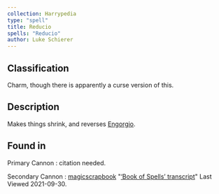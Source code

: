 ```yaml
---
collection: Harrypedia
type: "spell"
title: Reducio
spells: "Reducio"
author: Luke Schierer
---
```


## Classification

Charm, though there is apparently a curse version of this. 

## Description

Makes things shrink, and reverses [Engorgio][].

[Engorgio]: <../engorgio>

## Found in

Primary Cannon
:   citation needed.

Secondary Cannon
:   [magicscrapbook](https://magicscrapbook.tumblr.com/)
    "[‘Book of Spells’ transcript](https://magicscrapbook.tumblr.com/post/162085200042/book-of-spells-transcript)"
    Last Viewed 2021-09-30.
